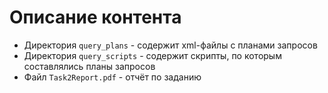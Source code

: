# Описание контента
- Директория `query_plans` - содержит xml-файлы с планами запросов
- Директория `query_scripts` - содержит скрипты, по которым составлялись планы запросов
- Файл `Task2Report.pdf` - отчёт по заданию